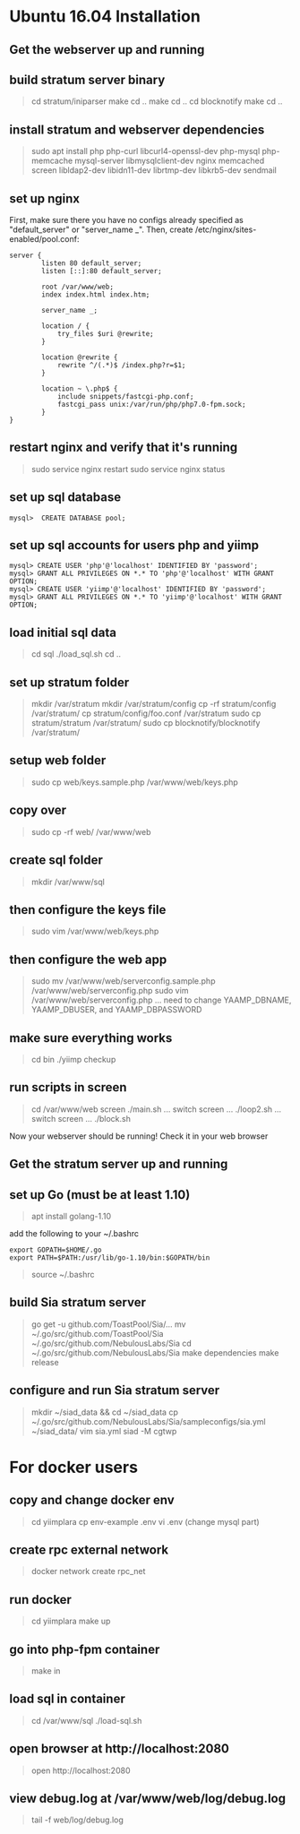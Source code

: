 # Ubuntu 16.04 Installation

## Get the webserver up and running

build stratum server binary
---
> cd stratum/iniparser
> make
> cd ..
> make
> cd ..
> cd blocknotify
> make
> cd ..

install stratum and webserver dependencies
---
> sudo apt install php php-curl libcurl4-openssl-dev php-mysql php-memcache mysql-server libmysqlclient-dev nginx memcached screen libldap2-dev libidn11-dev librtmp-dev libkrb5-dev sendmail

set up nginx
---
First, make sure there you have no configs already specified as "default_server" or "server_name _".
Then, create /etc/nginx/sites-enabled/pool.conf:

	server {
	        listen 80 default_server;
	        listen [::]:80 default_server;

	        root /var/www/web;
	        index index.html index.htm;

	        server_name _;

	        location / {
	            try_files $uri @rewrite;
	        }

	        location @rewrite {
	            rewrite ^/(.*)$ /index.php?r=$1;
	        }

	        location ~ \.php$ {
	            include snippets/fastcgi-php.conf;
	            fastcgi_pass unix:/var/run/php/php7.0-fpm.sock;
	        }
	}

restart nginx and verify that it's running
---
> sudo service nginx restart
> sudo service nginx status

set up sql database
---
	mysql>  CREATE DATABASE pool;

set up sql accounts for users php and yiimp
---
	mysql> CREATE USER 'php'@'localhost' IDENTIFIED BY 'password';
	mysql> GRANT ALL PRIVILEGES ON *.* TO 'php'@'localhost' WITH GRANT OPTION;
	mysql> CREATE USER 'yiimp'@'localhost' IDENTIFIED BY 'password';
	mysql> GRANT ALL PRIVILEGES ON *.* TO 'yiimp'@'localhost' WITH GRANT OPTION;

load initial sql data
---
> cd sql
> ./load_sql.sh
> cd ..

set up stratum folder
---
> mkdir /var/stratum
> mkdir /var/stratum/config
> cp -rf stratum/config /var/stratum/
> cp stratum/config/foo.conf /var/stratum
> sudo cp stratum/stratum /var/stratum/
> sudo cp blocknotify/blocknotify /var/stratum/

setup web folder
---
> sudo cp web/keys.sample.php /var/www/web/keys.php

copy over
---
> sudo cp -rf web/ /var/www/web

create sql folder
---
> mkdir /var/www/sql

then configure the keys file
---
> sudo vim /var/www/web/keys.php

then configure the web app
---
> sudo mv /var/www/web/serverconfig.sample.php /var/www/web/serverconfig.php
> sudo vim /var/www/web/serverconfig.php
> ... need to change YAAMP_DBNAME, YAAMP_DBUSER, and YAAMP_DBPASSWORD

make sure everything works
---
> cd bin
> ./yiimp checkup

run scripts in screen
---
> cd /var/www/web
> screen
> ./main.sh
> ... switch screen ...
> ./loop2.sh
> ... switch screen ...
> ./block.sh

Now your webserver should be running! Check it in your web browser

## Get the stratum server up and running

set up Go (must be at least 1.10)
---
> apt install golang-1.10

add the following to your ~/.bashrc

	export GOPATH=$HOME/.go
	export PATH=$PATH:/usr/lib/go-1.10/bin:$GOPATH/bin

> source ~/.bashrc

build Sia stratum server
---
> go get -u github.com/ToastPool/Sia/...
> mv ~/.go/src/github.com/ToastPool/Sia ~/.go/src/github.com/NebulousLabs/Sia
> cd ~/.go/src/github.com/NebulousLabs/Sia
> make dependencies
> make release

configure and run Sia stratum server
---
> mkdir ~/siad_data && cd ~/siad_data
> cp ~/.go/src/github.com/NebulousLabs/Sia/sampleconfigs/sia.yml ~/siad_data/
> vim sia.yml
> siad -M cgtwp

# For docker users

copy and change docker env
---
> cd yiimplara
> cp env-example .env
> vi .env (change mysql part)

create rpc external network
---
> docker network create rpc_net

run docker
---
> cd yiimplara
> make up

go into php-fpm container
---
> make in

load sql in container
---
> cd /var/www/sql
> ./load-sql.sh

open browser at http://localhost:2080
---
> open http://localhost:2080

view debug.log at /var/www/web/log/debug.log
---
> tail -f web/log/debug.log

